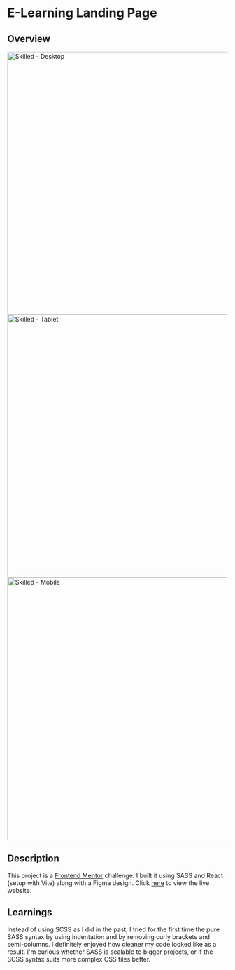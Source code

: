# E-Learning Landing Page

## Overview
<img height="600" alt="Skilled - Desktop" src="https://github.com/nathansoussana/skilled-elearning-landing-page/assets/85996279/e890d029-6bcf-4806-adc3-e6114a2c2e16">
<img height="600" alt="Skilled - Tablet" src="https://github.com/nathansoussana/skilled-elearning-landing-page/assets/85996279/5a97deda-f48c-42c3-828e-d42532f817ec">
<img height="600" alt="Skilled - Mobile" src="https://github.com/nathansoussana/skilled-elearning-landing-page/assets/85996279/6cffad7c-273e-4a26-aa4f-ce5a67e5b081">

## Description
This project is a [Frontend Mentor](https://www.frontendmentor.io/challenges/skilled-elearning-landing-page-S1ObDrZ8q) challenge. I built it using SASS and React (setup with Vite) along with a Figma design. Click [here](https://skilled-elearning-lp-nathan-soussana.netlify.app) to view the live website.

## Learnings
Instead of using SCSS as I did in the past, I tried for the first time the pure SASS syntax by using indentation and by removing curly brackets and semi-columns. I definitely enjoyed how cleaner my code looked like as a result. I'm curious whether SASS is scalable to bigger projects, or if the SCSS syntax suits more complex CSS files better.
